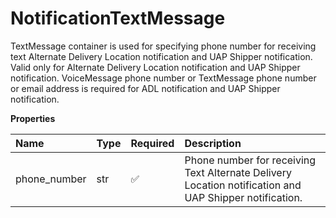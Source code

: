 # NotificationTextMessage

TextMessage container is used for specifying phone number for receiving text Alternate Delivery Location notification and UAP Shipper notification. Valid only for Alternate Delivery Location notification and UAP Shipper notification. VoiceMessage phone number or TextMessage phone number or email address is required for ADL notification and UAP Shipper notification.

**Properties**

| Name         | Type | Required | Description                                                                                            |
| :----------- | :--- | :------- | :----------------------------------------------------------------------------------------------------- |
| phone_number | str  | ✅       | Phone number for receiving Text Alternate Delivery Location notification and UAP Shipper notification. |

<!-- This file was generated by liblab | https://liblab.com/ -->
